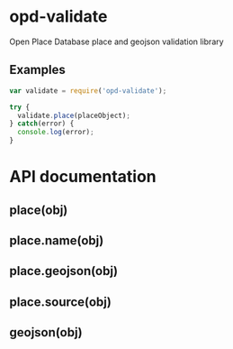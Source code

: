 # opd-validate
Open Place Database place and geojson validation library

## Examples
````javascript
var validate = require('opd-validate');

try {
  validate.place(placeObject);
} catch(error) {
  console.log(error);
}
````

# API documentation

## place(obj)

## place.name(obj)

## place.geojson(obj)

## place.source(obj)

## geojson(obj)